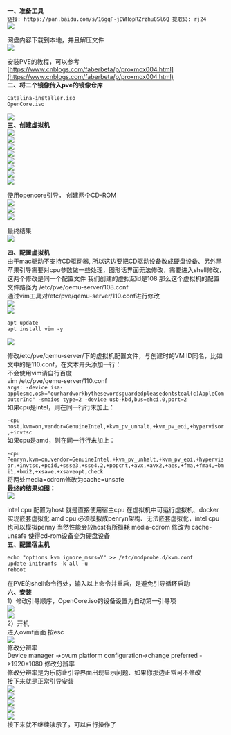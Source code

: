 **一、准备工具**  
`链接: https://pan.baidu.com/s/16gqF-jDWHopRZrzhu8Sl6Q 提取码: rj24`  
![](https://img2020.cnblogs.com/blog/1616576/202012/1616576-20201202092706585-1669315394.png)

网盘内容下载到本地，并且解压文件  
![](https://img2020.cnblogs.com/blog/1616576/202012/1616576-20201202092946684-1202880790.png)

安装PVE的教程，可以参考  
[https://www.cnblogs.com/faberbeta/p/proxmox004.html](https://www.cnblogs.com/faberbeta/p/proxmox004.html)  
**二、将二个镜像传入pve的镜像仓库**

```
Catalina-installer.iso
OpenCore.iso
```

![](https://img2020.cnblogs.com/blog/1616576/202012/1616576-20201202093147940-207611099.png)  
**三、创建虚拟机**  
![](https://img2020.cnblogs.com/blog/1616576/202012/1616576-20201202093817049-481221621.png)  
![](https://img2020.cnblogs.com/blog/1616576/202012/1616576-20201202093932035-43048628.png)  
![](https://img2020.cnblogs.com/blog/1616576/202012/1616576-20201202094044350-790031162.png)  
![](https://img2020.cnblogs.com/blog/1616576/202012/1616576-20201202094233717-1143234456.png)  
![](https://img2020.cnblogs.com/blog/1616576/202012/1616576-20201202094543323-1840630611.png)  
![](https://img2020.cnblogs.com/blog/1616576/202012/1616576-20201202094756308-2026579881.png)  
![](https://img2020.cnblogs.com/blog/1616576/202012/1616576-20201202094859300-456065704.png)  
![](https://img2020.cnblogs.com/blog/1616576/202012/1616576-20201202095022073-282224426.png)

使用opencore引导， 创建两个CD-ROM  
![](https://img2020.cnblogs.com/blog/1616576/202012/1616576-20201202095110009-1208870947.png)  
![](https://img2020.cnblogs.com/blog/1616576/202012/1616576-20201202095205596-1637555461.png)  
![](https://img2020.cnblogs.com/blog/1616576/202012/1616576-20201202110303077-352670607.png)

最终结果  
![](https://img2020.cnblogs.com/blog/1616576/202012/1616576-20201202110619357-946746034.png)

**四、配置虚拟机**  
由于mac驱动不支持CD驱动器, 所以这边要把CD驱动设备改成硬盘设备、另外黑苹果引导需要对cpu参数做一些处理，图形话界面无法修改，需要进入shell修改，这两个修改是同一个配置文件 我们创建的虚拟起id是108 那么这个虚拟机的配置文件路径为 /etc/pve/qemu-server/108.conf  
通过vim工具对/etc/pve/qemu-server/110.conf进行修改  
![](https://img2020.cnblogs.com/blog/1616576/202012/1616576-20201202095728810-560218597.png)  
![](https://img2020.cnblogs.com/blog/1616576/202012/1616576-20201202100157936-543622548.png)

```
apt update
apt install vim -y
```

![](https://img2020.cnblogs.com/blog/1616576/202012/1616576-20201202100012622-1913256282.png)

修改/etc/pve/qemu-server/下的虚拟机配置文件，与创建时的VM ID同名，比如文中的是110.conf，在文本开头添加一行：  
不会使用vim请自行百度  
vim /etc/pve/qemu-server/110.conf  
`args: -device isa-applesmc,osk="ourhardworkbythesewordsguardedpleasedontsteal(c)AppleComputerInc" -smbios type=2 -device usb-kbd,bus=ehci.0,port=2`  
如果cpu是intel，则在同一行行末加上：

`-cpu host,kvm=on,vendor=GenuineIntel,+kvm_pv_unhalt,+kvm_pv_eoi,+hypervisor,+invtsc`  
如果cpu是amd，则在同一行行末加上：

`-cpu Penryn,kvm=on,vendor=GenuineIntel,+kvm_pv_unhalt,+kvm_pv_eoi,+hypervisor,+invtsc,+pcid,+ssse3,+sse4.2,+popcnt,+avx,+avx2,+aes,+fma,+fma4,+bmi1,+bmi2,+xsave,+xsaveopt,check`  
将两处media=cdrom修改为cache=unsafe  
**最终的结果如图：**  
![](https://img2020.cnblogs.com/blog/1616576/202012/1616576-20201202110946270-784117639.png)

intel cpu 配置为host 就是直接使用宿主cpu 在虚拟机中可运行虚拟机、docker 实现嵌套虚拟化 amd cpu 必须模拟成penryn架构、无法嵌套虚拟化，intel cpu也可以模拟penny 当然性能会较host有所损耗 media-cdrom 修改为 cache-unsafe 使得cd-rom设备变为硬盘设备  
**五、配置宿主机**

```
echo "options kvm ignore_msrs=Y" >> /etc/modprobe.d/kvm.conf
update-initramfs -k all -u
reboot
```

在PVE的shell命令行处，输入以上命令并重启，是避免引导循环启动  
**六、安装**  
1）修改引导顺序，OpenCore.iso的设备设置为自动第一引导项  
![](https://img2020.cnblogs.com/blog/1616576/202012/1616576-20201202101219664-1033347555.png)  
![](https://img2020.cnblogs.com/blog/1616576/202012/1616576-20201202101444285-881070130.png)  
2）开机  
进入ovmf画面 按esc  
![](https://img2020.cnblogs.com/blog/1616576/202012/1616576-20201202111151403-2119308277.png)  
修改分辨率  
Device manager ->ovum platform configuration->change preferred ->1920\*1080 修改分辨率  
修改分辨率是为乐防止引导界面出现显示问题、如果你那边正常可不修改  
接下来就是正常引导安装  
![](https://img2020.cnblogs.com/blog/1616576/202012/1616576-20201202111350676-1014540062.png)  
![](https://img2020.cnblogs.com/blog/1616576/202012/1616576-20201202111549893-1002648842.png)  
![](https://img2020.cnblogs.com/blog/1616576/202012/1616576-20201202111824688-864221588.png)  
![](https://img2020.cnblogs.com/blog/1616576/202012/1616576-20201202111906144-1927629749.png)  
![](https://img2020.cnblogs.com/blog/1616576/202012/1616576-20201202111932941-1385224581.png)  
接下来就不继续演示了，可以自行操作了